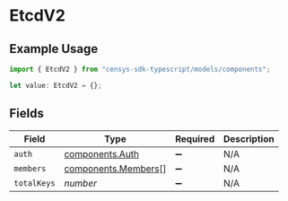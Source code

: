 # EtcdV2

## Example Usage

```typescript
import { EtcdV2 } from "censys-sdk-typescript/models/components";

let value: EtcdV2 = {};
```

## Fields

| Field                                                      | Type                                                       | Required                                                   | Description                                                |
| ---------------------------------------------------------- | ---------------------------------------------------------- | ---------------------------------------------------------- | ---------------------------------------------------------- |
| `auth`                                                     | [components.Auth](../../models/components/auth.md)         | :heavy_minus_sign:                                         | N/A                                                        |
| `members`                                                  | [components.Members](../../models/components/members.md)[] | :heavy_minus_sign:                                         | N/A                                                        |
| `totalKeys`                                                | *number*                                                   | :heavy_minus_sign:                                         | N/A                                                        |